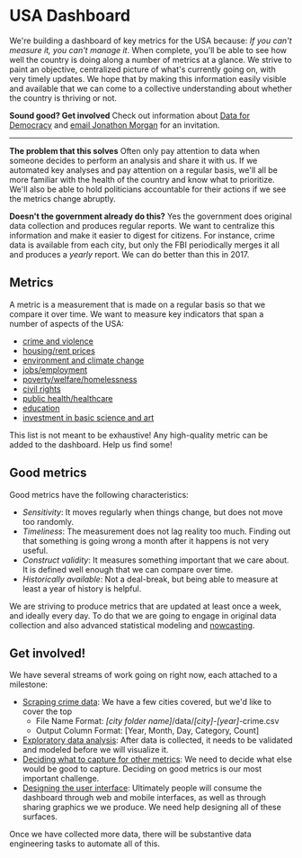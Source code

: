 # USA Dashboard

We're building a dashboard of key metrics for the USA because: *If you can't measure it, you can't manage it*.  When complete, you'll be able to see how well the country is doing along a number of metrics at a glance.  We strive to paint an objective, centralized picture of what's currently going on, with very timely updates.  We hope that by making this information easily visible and available that we can come to a collective understanding about whether the country is thriving or not.

**Sound good? Get involved** Check out information about [Data for Democracy](https://medium.com/data-for-democracy) and [email Jonathon Morgan](mailto:jonathon@datafordemocracy.org) for an invitation.

------

**The problem that this solves** Often only pay attention to data when someone decides to perform an analysis and share it with us.  If we automated key analyses and pay attention on a regular basis, we'll all be more familiar with the health of the country and know what to prioritize.  We'll also be able to hold politicians accountable for their actions if we see the metrics change abruptly.

**Doesn't the government already do this?**  Yes the government does original data collection and produces regular reports.  We want to centralize this information and make it easier to digest for citizens.  For instance, crime data is available from each city, but only the FBI periodically merges it all and produces a *yearly* report.  We can do better than this in 2017.

## Metrics

A metric is a measurement that is made on a regular basis so that we compare it over time.  We want to measure key indicators that span a number of aspects of the USA:

- [crime and violence](https://github.com/Data4Democracy/usa-dashboard/milestone/1)
- [housing/rent prices](https://github.com/Data4Democracy/usa-dashboard/issues/22)
- [environment and climate change](https://github.com/Data4Democracy/usa-dashboard/issues/23)
- [jobs/employment](https://github.com/Data4Democracy/usa-dashboard/issues/21)
- [poverty/welfare/homelessness](https://github.com/Data4Democracy/usa-dashboard/issues/24)
- [civil rights](https://github.com/Data4Democracy/usa-dashboard/issues/25)
- [public health/healthcare](https://github.com/Data4Democracy/usa-dashboard/issues/26)
- [education](https://github.com/Data4Democracy/usa-dashboard/issues/20)
- [investment in basic science and art](https://github.com/Data4Democracy/usa-dashboard/issues/20)

This list is not meant to be exhaustive!  Any high-quality metric can be added to the dashboard.  Help us find some!

## Good metrics

Good metrics have the following characteristics:

- *Sensitivity*:  It moves regularly when things change, but does not move too randomly.
- *Timeliness*: The measurement does not lag reality too much.  Finding out that something is going wrong a month after it happens is not very useful.
- *Construct validity*: It measures something important that we care about.  It is defined well enough that we can compare over time.
- *Historically available*: Not a deal-break, but being able to measure at least a year of history is helpful.

We are striving to produce metrics that are updated at least once a week, and ideally every day.  To do that we are going to engage in original data collection and also advanced statistical modeling and [nowcasting](https://en.wikipedia.org/wiki/Nowcasting_(economics)).

## Get involved!

We have several streams of work going on right now, each attached to a milestone:

- [Scraping crime data](https://github.com/Data4Democracy/usa-dashboard/milestone/1):  We have a few cities covered, but we'd like to cover the top 
  - File Name Format: *[city folder name]*/data/*[city]*-*[year]*-crime.csv
  - Output Column Format: [Year, Month, Day, Category, Count]
- [Exploratory data analysis](https://github.com/Data4Democracy/usa-dashboard/milestone/4): After data is collected, it needs to be validated and modeled before we will visualize it.
- [Deciding what to capture for other metrics](https://github.com/Data4Democracy/usa-dashboard/milestone/2):  We need to decide what else would be good to capture.  Deciding on good metrics is our most important challenge.
- [Designing the user interface](https://github.com/Data4Democracy/usa-dashboard/milestone/3): Ultimately people will consume the dashboard through web and mobile interfaces, as well as through sharing graphics we we produce.  We need help designing all of these surfaces.

Once we have collected more data, there will be substantive data engineering tasks to automate all of this.
